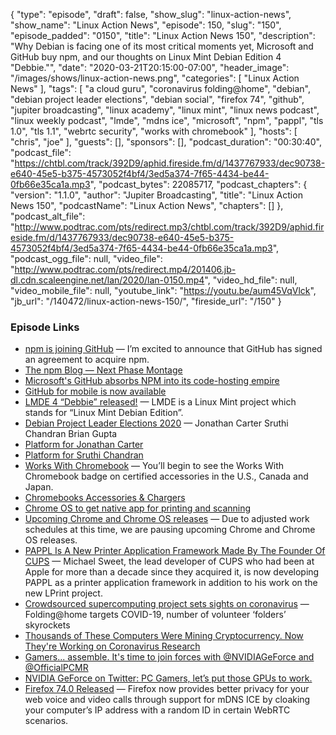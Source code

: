 {
  "type": "episode",
  "draft": false,
  "show_slug": "linux-action-news",
  "show_name": "Linux Action News",
  "episode": 150,
  "slug": "150",
  "episode_padded": "0150",
  "title": "Linux Action News 150",
  "description": "Why Debian is facing one of its most critical moments yet, Microsoft and GitHub buy npm, and our thoughts on Linux Mint Debian Edition 4 \"Debbie.\"",
  "date": "2020-03-21T20:15:00-07:00",
  "header_image": "/images/shows/linux-action-news.png",
  "categories": [
    "Linux Action News"
  ],
  "tags": [
    "a cloud guru",
    "coronavirus folding@home",
    "debian",
    "debian project leader elections",
    "debian social",
    "firefox 74",
    "github",
    "jupiter broadcasting",
    "linux academy",
    "linux mint",
    "linux news podcast",
    "linux weekly podcast",
    "lmde",
    "mdns ice",
    "microsoft",
    "npm",
    "pappl",
    "tls 1.0",
    "tls 1.1",
    "webrtc security",
    "works with chromebook"
  ],
  "hosts": [
    "chris",
    "joe"
  ],
  "guests": [],
  "sponsors": [],
  "podcast_duration": "00:30:40",
  "podcast_file": "https://chtbl.com/track/392D9/aphid.fireside.fm/d/1437767933/dec90738-e640-45e5-b375-4573052f4bf4/3ed5a374-7f65-4434-be44-0fb66e35ca1a.mp3",
  "podcast_bytes": 22085717,
  "podcast_chapters": {
    "version": "1.1.0",
    "author": "Jupiter Broadcasting",
    "title": "Linux Action News 150",
    "podcastName": "Linux Action News",
    "chapters": []
  },
  "podcast_alt_file": "http://www.podtrac.com/pts/redirect.mp3/chtbl.com/track/392D9/aphid.fireside.fm/d/1437767933/dec90738-e640-45e5-b375-4573052f4bf4/3ed5a374-7f65-4434-be44-0fb66e35ca1a.mp3",
  "podcast_ogg_file": null,
  "video_file": "http://www.podtrac.com/pts/redirect.mp4/201406.jb-dl.cdn.scaleengine.net/lan/2020/lan-0150.mp4",
  "video_hd_file": null,
  "video_mobile_file": null,
  "youtube_link": "https://youtu.be/aum45VqVlck",
  "jb_url": "/140472/linux-action-news-150/",
  "fireside_url": "/150"
}


### Episode Links

  * [npm is joining GitHub](https://github.blog/2020-03-16-npm-is-joining-github/ "npm is joining GitHub") — I’m excited to announce that GitHub has signed an agreement to acquire npm.
  * [The npm Blog — Next Phase Montage](https://blog.npmjs.org/post/612764866888007680/next-phase-montage "The npm Blog — Next Phase Montage")
  * [Microsoft's GitHub absorbs NPM into its code-hosting empire](https://www.theregister.co.uk/2020/03/16/microsofts_github_npm/ "Microsoft's GitHub absorbs NPM into its code-hosting empire")
  * [GitHub for mobile is now available](https://github.blog/2020-03-17-github-for-mobile-is-now-available/ "GitHub for mobile is now available")
  * [LMDE 4 “Debbie” released!](https://blog.linuxmint.com/?p=3867 "LMDE 4 “Debbie” released!") — LMDE is a Linux Mint project which stands for “Linux Mint Debian Edition”. 
  * [Debian Project Leader Elections 2020](https://www.debian.org/vote/2020/vote_001 "Debian Project Leader Elections 2020") — Jonathan Carter Sruthi Chandran Brian Gupta
  * [Platform for Jonathan Carter](https://www.debian.org/vote/2020/platforms/jcc "Platform for Jonathan Carter")
  * [Platform for Sruthi Chandran](https://www.debian.org/vote/2020/platforms/srud "Platform for Sruthi Chandran")
  * [Works With Chromebook](https://www.blog.google/products/chromebooks/works-with-chromebook-find-chromebook-accessories/ "Works With Chromebook") — You’ll begin to see the Works With Chromebook badge on certified accessories in the U.S., Canada and Japan. 
  * [Chromebooks Accessories & Chargers](https://www.google.com/chromebook/workswithchromebook/ "Chromebooks Accessories & Chargers")
  * [Chrome OS to get native app for printing and scanning](https://ww.9to5google.com/2020/03/11/chrome-os-native-printing-scanning-app/ "Chrome OS to get native app for printing and scanning")
  * [Upcoming Chrome and Chrome OS releases](https://chromereleases.googleblog.com/2020/03/upcoming-chrome-and-chrome-os-releases.html "Upcoming Chrome and Chrome OS releases") — Due to adjusted work schedules at this time, we are pausing upcoming Chrome and Chrome OS releases. 
  * [PAPPL Is A New Printer Application Framework Made By The Founder Of CUPS](https://www.phoronix.com/scan.php?page=news_item&px=PAPPL-Printer-App-Framework "PAPPL Is A New Printer Application Framework Made By The Founder Of CUPS") — Michael Sweet, the lead developer of CUPS who had been at Apple for more than a decade since they acquired it, is now developing PAPPL as a printer application framework in addition to his work on the new LPrint project.
  * [Crowdsourced supercomputing project sets sights on coronavirus](https://medicine.wustl.edu/news/crowdsourced-supercomputing-project-sets-sights-on-coronavirus/ "Crowdsourced supercomputing project sets sights on coronavirus") — Folding@home targets COVID-19, number of volunteer ‘folders’ skyrockets
  * [Thousands of These Computers Were Mining Cryptocurrency. Now They're Working on Coronavirus Research](https://www.coindesk.com/thousands-of-these-computers-were-mining-cryptocurrency-now-theyre-working-on-coronavirus-research "Thousands of These Computers Were Mining Cryptocurrency. Now They're Working on Coronavirus Research")
  * [Gamers... assemble. It's time to join forces with @NVIDIAGeForce and @OfficialPCMR](https://twitter.com/IntelUK/status/1239922088993062914 "Gamers... assemble. It's time to join forces with @NVIDIAGeForce and @OfficialPCMR")
  * [NVIDIA GeForce on Twitter: PC Gamers, let’s put those GPUs to work. ](https://twitter.com/NVIDIAGeForce/status/1238496311776653312 "NVIDIA GeForce on Twitter: PC Gamers, let’s put those GPUs to work. ")
  * [Firefox 74.0 Released](https://www.mozilla.org/en-US/firefox/74.0/releasenotes/ "Firefox 74.0 Released") — Firefox now provides better privacy for your web voice and video calls through support for mDNS ICE by cloaking your computer’s IP address with a random ID in certain WebRTC scenarios.


